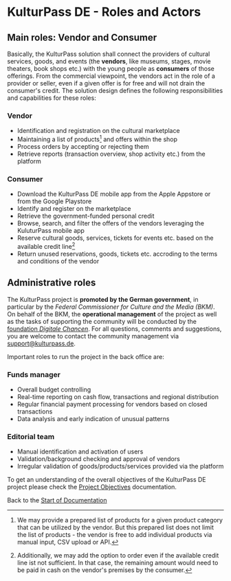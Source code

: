 # KulturPass DE - Roles and Actors

## Main roles: Vendor and Consumer

Basically, the KulturPass solution shall connect the providers of cultural services, goods, and events (the **vendors**, like museums, stages, movie theaters, book shops etc.) with the young people as **consumers** of those offerings. From the commercial viewpoint, the vendors act in the role of a provider or seller, even if a given offer is for free and will not drain the consumer's credit.
The solution design defines the following responsibilities and capabilities for these roles:

### Vendor

- Identification and registration on the cultural marketplace
- Maintaining a list of products[^1] and offers within the shop
- Process orders by accepting or rejecting them
- Retrieve reports (transaction overview, shop activity etc.) from the platform

### Consumer

- Download the KulturPass DE mobile app from the Apple Appstore or from the Google Playstore
- Identify and register on the marketplace
- Retrieve the government-funded personal credit
- Browse, search, and filter the offers of the vendors leveraging the KuluturPass mobile app
- Reserve cultural goods, services, tickets for events etc. based on the available credit line[^2]
- Return unused reservations, goods, tickets etc. accroding to the terms and conditions of the vendor
[^1]: We may provide a prepared list of products for a given product category that can be utilized by the vendor. But this prepared list does not limit the list of products - the vendor is free to add individual products via manual input, CSV upload or API.
[^2]: Additionally, we may add the option to order even if the available credit line ist not sufficient. In that case, the remaining amount would need to be paid in cash on the vendor's premises by the consumer.

## Administrative roles

The KulturPass project is **promoted by the German government**, in particular by the _Federal Commissioner for Culture and the Media (BKM)_. On behalf of the BKM, the **operational management** of the project as well as the tasks of supporting the community will be conducted by the [foundation _Digitale Chancen_](https://www.digitale-chancen.de/). For all questions, comments and suggestions, you are welcome to contact the community management via [support@kulturpass.de](mailto:support@kulturpass.de).

Important roles to run the project in the back office are:

### Funds manager

- Overall budget controlling
- Real-time reporting on cash flow, transactions and regional distribution
- Regular financial payment processing for vendors based on closed transactions
- Data analysis and early indication of unusual patterns  

### Editorial team

- Manual identification and activation of users
- Validation/background checking and approval of vendors
- Irregular validation of goods/products/services provided via the platform

To get an understanding of the overall objectives of the KulturPass DE project please check the [Project Objectives](project-objectives.md) documentation.

Back to the [Start of Documentation](../README.md)
